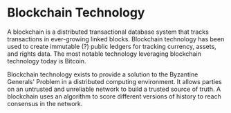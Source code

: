 Blockchain Technology
=====================
A blockchain is a distributed transactional database system that tracks
transactions in ever-growing linked blocks. Blockchain technology has
been used to create immutable (?) public ledgers for tracking currency, assets,
and rights data. The most notable technology leveraging blockchain technology
today is Bitcoin.

Blockchain technology exists to provide a solution to the Byzantine Generals'
Problem in a distributed computing environment. It allows parties on an
untrusted and unreliable network to build a trusted source of truth. A
blockchain uses an algorithm to score different versions of history to reach
consensus in the network.

